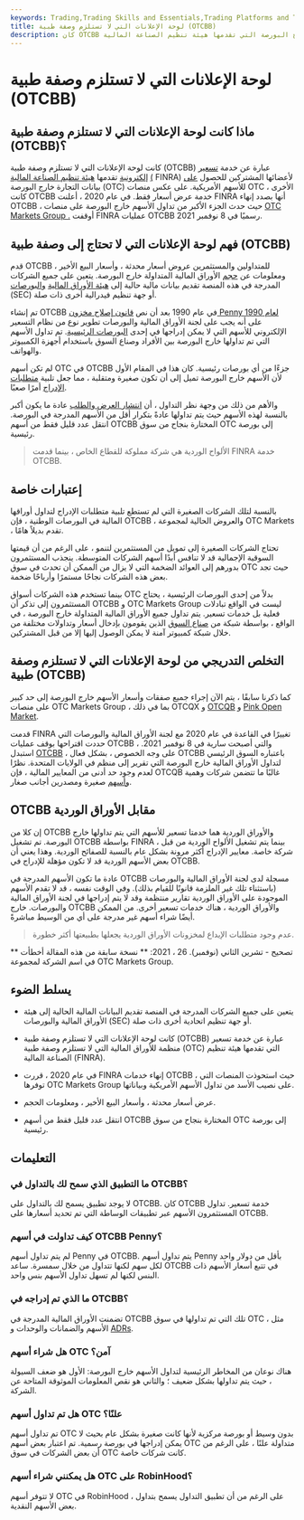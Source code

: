 ```yaml
---
keywords: Trading,Trading Skills and Essentials,Trading Platforms and Tools,Trading Skills,Platforms and Tools
title: لوحة الإعلانات التي لا تستلزم وصفة طبية (OTCBB)
description: كان OTCBB عبارة عن خدمة تسعير منظمة للأوراق المالية خارج البورصة التي تقدمها هيئة تنظيم الصناعة المالية (FINRA) لأعضائها.
---
```


# لوحة الإعلانات التي لا تستلزم وصفة طبية (OTCBB)
## ماذا كانت لوحة الإعلانات التي لا تستلزم وصفة طبية (OTCBB)؟

كانت لوحة الإعلانات التي لا تستلزم وصفة طبية (OTCBB) عبارة عن خدمة [تسعير إلكترونية](/quotation) تقدمها [هيئة تنظيم الصناعة المالية](/finra) [(](/finra) FINRA) لأعضائها المشتركين للحصول [على](/otc) بيانات التجارة خارج البورصة (OTC) للأسهم الأمريكية. على عكس منصات OTC الأخرى ، كانت OTCBB خدمة عرض أسعار فقط. في عام 2020 ، أعلنت FINRA أنها بصدد إنهاء OTCBB ، حيث حدث الجزء الأكبر من تداول الأسهم خارج البورصة على منصات [OTC Markets Group .](/otc-markets-group-inc) أوقفت FINRA عمليات OTCBB رسميًا في 8 نوفمبر 2021.

## فهم لوحة الإعلانات التي لا تحتاج إلى وصفة طبية (OTCBB)

قدم OTCBB للمتداولين والمستثمرين عروض أسعار محدثة ، وأسعار البيع الأخير ، ومعلومات عن [حجم](/volume) الأوراق المالية المتداولة خارج البورصة. يتعين على جميع الشركات المدرجة في هذه المنصة تقديم بيانات مالية حالية إلى [هيئة الأوراق المالية](/sec) [والبورصات](/sec) (SEC) أو جهة تنظيم فيدرالية أخرى ذات صلة.

تم إنشاء OTCBB في عام 1990 بعد أن نص [قانون إصلاح مخزون Penny لعام 1990](/penny-stock-reform-act) على أنه يجب على لجنة الأوراق المالية والبورصات تطوير نوع من نظام التسعير الإلكتروني للأسهم التي لا يمكن إدراجها في إحدى [البورصات الرئيسية](/exchange). تم تداول الأسهم التي تم تداولها خارج البورصة بين الأفراد وصناع السوق باستخدام أجهزة الكمبيوتر والهواتف.

لم تكن أسهم OTC في OTCBB جزءًا من أي بورصات رئيسية. كان هذا في المقام الأول لأن الأسهم خارج البورصة تميل إلى أن تكون صغيرة ومتقلبة ، مما جعل تلبية [متطلبات الإدراج](/listingrequirements) أمرًا صعبًا.

والأهم من ذلك من وجهة نظر التداول ، أن [انتشار العرض والطلب](/bid-askspread) عادة ما يكون أكبر بالنسبة لهذه الأسهم حيث يتم تداولها عادةً بتكرار أقل من الأسهم المدرجة في البورصة. انتقل عدد قليل فقط من أسهم OTCBB المختارة بنجاح من سوق OTC إلى بورصة رئيسية.

> الألواح الوردية هي شركة مملوكة للقطاع الخاص ، بينما قدمت FINRA خدمة OTCBB.

>

## إعتبارات خاصة

بالنسبة لتلك الشركات الصغيرة التي لم تستطع تلبية متطلبات الإدراج لتداول أوراقها المالية في البورصات الوطنية ، فإن OTCBB ، والعروض الحالية لمجموعة OTC Markets ، تقدم بديلاً هامًا.

تحتاج الشركات الصغيرة إلى تمويل من المستثمرين لتنمو ، على الرغم من أن قيمتها السوقية الإجمالية قد لا تنافس أبدًا أسهم الشركات المتوسطة. ينجذب المستثمرون بدورهم إلى العوائد الضخمة التي لا يزال من الممكن أن تحدث في سوق OTC حيث تجد بعض هذه الشركات نجاحًا مستمرًا وأرباحًا ضخمة.

بينما تستخدم هذه الشركات أسواق OTC بدلاً من إحدى البورصات الرئيسية ، يحتاج المستثمرون إلى تذكر أن OTCBB و OTC Markets Group ليست في الواقع تبادلات فعلية بل خدمات تسعير. يتم تداول جميع الأوراق المالية المتداولة خارج البورصة ، في الواقع ، بواسطة شبكة من [صناع السوق](/marketmaker) الذين يقومون بإدخال أسعار وتداولات مختلفة من خلال شبكة كمبيوتر آمنة لا يمكن الوصول إليها إلا من قبل المشتركين.

## التخلص التدريجي من لوحة الإعلانات التي لا تستلزم وصفة طبية (OTCBB)

كما ذكرنا سابقًا ، يتم الآن إجراء جميع صفقات وأسعار الأسهم خارج البورصة إلى حد كبير على منصات OTC Markets Group ، بما في ذلك OTCQX و [OTCQB](/otcqx) و [Pink Open Market](/otc-pink).

قدمت FINRA تغييرًا في القاعدة في عام 2020 مع لجنة الأوراق المالية والبورصات التي حددت اقتراحها بوقف عمليات OTCBB ، والتي أصبحت سارية في 8 نوفمبر 2021. استبدل [OTCBB](/otcqb) ، على وجه الخصوص ، بشكل فعال OTCBB باعتباره السوق الرئيسي لتداول الأوراق المالية خارج البورصة التي تقرير إلى منظم في الولايات المتحدة. نظرًا لعدم وجود حد أدنى من المعايير المالية ، فإن OTCQB غالبًا ما تتضمن شركات وهمية [وأسهم](/pennystock) صغيرة ومصدرين أجانب صغار.

## OTCBB مقابل الأوراق الوردية

إن كلا من OTCBB والأوراق الوردية هما خدمتا تسعير للأسهم التي يتم تداولها خارج البورصة. تم تشغيل OTCBB بواسطة FINRA ، بينما يتم تشغيل الألواح الوردية من قبل شركة خاصة. معايير الإدراج أكثر مرونة بشكل عام بالنسبة للصفائح الوردية. وهذا يعني أن بعض الأسهم الوردية قد لا تكون مؤهلة للإدراج في OTCBB.

عادة ما تكون الأسهم المدرجة في OTCBB مسجلة لدى لجنة الأوراق المالية والبورصات (باستثناء تلك غير الملزمة قانونًا للقيام بذلك). وفي الوقت نفسه ، قد لا تقدم الأسهم الموجودة على الأوراق الوردية تقارير منتظمة وقد لا يتم إدراجها في لجنة الأوراق المالية والبورصات. خارج OTCBB والأوراق الوردية ، هناك خدمات تسعير أخرى. من الممكن أيضًا شراء أسهم غير مدرجة على أي من الوسيط مباشرةً.

> عدم وجود متطلبات الإيداع لمخزونات الأوراق الوردية يجعلها بطبيعتها أكثر خطورة.

>

** تصحيح - تشرين الثاني (نوفمبر). 26 ، 2021: ** نسخة سابقة من هذه المقالة أخطأت في اسم الشركة لمجموعة OTC Markets Group.

## يسلط الضوء

- يتعين على جميع الشركات المدرجة في المنصة تقديم البيانات المالية الحالية إلى هيئة الأوراق المالية والبورصات (SEC) أو جهة تنظيم اتحادية أخرى ذات صلة.

- كانت لوحة الإعلانات التي لا تستلزم وصفة طبية (OTCBB) عبارة عن خدمة تسعير منظمة للأوراق المالية التي لا تستلزم وصفة طبية (OTC) التي تقدمها هيئة تنظيم الصناعة المالية (FINRA).

- في عام 2020 ، قررت FINRA إنهاء خدمات OTCBB ، حيث استحوذت المنصات التي توفرها OTC Markets Group على نصيب الأسد من تداول الأسهم الأمريكية وبياناتها.

- عرض أسعار محدثة ، وأسعار البيع الأخير ، ومعلومات الحجم.

- انتقل عدد قليل فقط من أسهم OTCBB المختارة بنجاح من سوق OTC إلى بورصة رئيسية.

## التعليمات

### ما التطبيق الذي سمح لك بالتداول في OTCBB؟

لا يوجد تطبيق يسمح لك بالتداول على OTCBB. كان OTCBB خدمة تسعير. تداول المستثمرون الأسهم عبر تطبيقات الوساطة التي تم تحديد أسعارها على OTCBB.

### كيف تداولت في أسهم OTCBB Penny؟

لم يتم تداول أسهم Penny في OTCBB. يتم تداول أسهم Penny بأقل من دولار واحد لكل سهم لكنها تتداول من خلال سمسرة. ساعد OTCBB في تتبع أسعار الأسهم ذات البنس لكنها لم تسهل تداول الأسهم بنس واحد.

### ما الذي تم إدراجه في OTCBB؟

تضمنت الأوراق المالية المدرجة في OTCBB تلك التي تم تداولها في سوق OTC ، مثل الأسهم والضمانات والوحدات و [ADRs](/adr).

### هل شراء أسهم OTC آمن؟

هناك نوعان من المخاطر الرئيسية لتداول الأسهم خارج البورصة: الأول هو ضعف السيولة ، حيث يتم تداولها بشكل ضعيف ؛ والثاني هو نقص المعلومات الموثوقة المتاحة عن الشركة.

### هل تم تداول أسهم OTC علنًا؟

تم تداول أسهم OTC بدون وسيط أو بورصة مركزية لأنها كانت صغيرة بشكل عام بحيث لا يمكن إدراجها في بورصة رسمية. تم اعتبار بعض أسهم OTC متداولة علنًا ، على الرغم من أن بعض الشركات في سوق OTC كانت شركات خاصة.

### هل يمكنني شراء أسهم OTC على RobinHood؟

لا تتوفر أسهم OTC في RobinHood ، على الرغم من أن تطبيق التداول يسمح بتداول بعض الأسهم النقدية.

